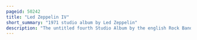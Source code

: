 ```yaml
---
pageid: 50242
title: "Led Zeppelin IV"
short_summary: "1971 studio album by Led Zeppelin"
description: "The untitled fourth Studio Album by the english Rock Band led zeppelin commonly known as led Zeppelin Iv was released by atlantic Records on november 8 1971. It was produced by Guitarist Jimmy Page and recorded mostly in the Country House headley Grange between December 1970 and february 1971. The Album contains the Band's most well-known Recording, the eight-minute-long 'Stairway to Heaven'."
---
```

